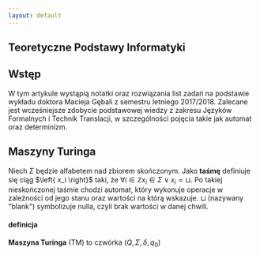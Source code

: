 ```yaml
---
layout: default
---
```

Teoretyczne Podstawy Informatyki
---
## Wstęp

W tym artykule wystąpią notatki oraz rozwiązania list zadań na podstawie wykładu doktora Macieja Gębali z semestru letniego 2017/2018. Zalecane jest wcześniejsze zdobycie podstawowej wiedzy z zakresu Języków Formalnych i Technik Translacji, w szczególności pojęcia takie jak automat oraz determinizm.

## Maszyny Turinga

Niech $\Sigma$ będzie alfabetem nad zbiorem skończonym. Jako **taśmę** definiuje się ciąg $\left{ x_i \right}$ taki, że $\forall i \in \mathbb{Z} x_i \in \Sigma \vee x_i=\sqcup$. Po takiej nieskończonej taśmie chodzi automat, który wykonuje operacje w zależności od jego stanu oraz wartości na którą wskazuje. $\sqcup$ (nazywany "blank") symbolizuje nulla, czyli brak wartości w danej chwili.

#### definicja
**Maszyna Turinga** (TM) to czwórka $\left(Q, \Sigma, \delta, q_0\right)$
